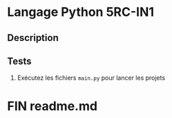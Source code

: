 #  Langage Python 5RC-IN1

## Description


## Tests

1. Exécutez les fichiers `main.py` pour lancer les projets

#  FIN readme.md